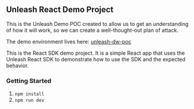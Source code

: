 ## Unleash React Demo Project
This is the Unleash Demo POC created to allow us to get an understanding of how it will work, so we
can create a well-thought-out plan of attack.

The demo environment lives here: [unleash-dw-poc](https://app.unleash-hosted.com/demo/projects/unleash-dw-poc)

This is the React SDK demo project. It is a simple React app that uses the Unleash React SDK to
demonstrate how to use the SDK and the expected behavior.

### Getting Started
1. `npm install`
2. `npm run dev`
